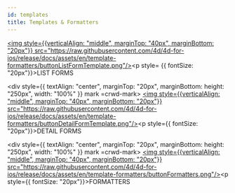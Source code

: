 ```yaml
---
id: templates
title: Templates & Formatters
---
```



<div style= {{ textAlign: "center", marginTop: "20px", marginBottom: height: "250px", width: "100%" }} mark =crwd-mark>

<a className="button button--outline button--secondary" href="custom-listform-templates"><img style={{verticalAlign: "middle", marginTop: "40px", marginBottom: "20px"}} src="https://raw.githubusercontent.com/4d/4d-for-ios/release/docs/assets/en/template-formatters/buttonListFormTemplate.png"/><p style= {{ fontSize: "20px"}}>LIST FORMS</p></a> </div> <div style={{ textAlign: "center", marginTop: "20px", marginBottom: height: "250px", width: "100%" }} mark =crwd-mark> <a className="button button--outline button--secondary" href="custom-detailform-templates"><img style={{verticalAlign: "middle", marginTop: "40px", marginBottom: "20px"}} src="https://raw.githubusercontent.com/4d/4d-for-ios/release/docs/assets/en/template-formatters/buttonDetailFormTemplate.png"/><p style={{ fontSize: "20px"}}>DETAIL FORMS</p></a> </div> <div style={{ textAlign: "center", marginTop: "20px", marginBottom: height: "250px", width: "100%" }} mark =crwd-mark> <a className="button button--outline button--secondary" href="custom-data-formatters"><img style={{verticalAlign: "middle", marginTop: "40px", marginBottom: "20px"}} src="https://raw.githubusercontent.com/4d/4d-for-ios/release/docs/assets/en/template-formatters/buttonFormatters.png"/><p style={{ fontSize: "20px"}}>FORMATTERS</p></a> </div>
